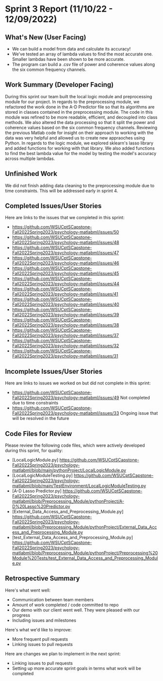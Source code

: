 # Sprint 3 Report (11/10/22 - 12/09/2022)

## What's New (User Facing)
 * We can build a model from data and calculate its accuracy!
 * We've tested an array of lambda values to find the most accurate one. Smaller lambdas have been shown to be more accurate.
 * The program can build a .csv file of power and coherence values along the six common frequency channels.

## Work Summary (Developer Facing)
During this sprint our team built the local logic module and preprocessing module for our project. 
In regards to the preprocessing module, we refactored the work done in the A-D Predictor file so that its algorithms are stored in classes contained in the preprocessing module.
The code in this module was refined to be more readable, efficient, and decoupled into class methods.
We also altered the data processing so that it split the power and coherence values based on the six common frequency channels.
Reviewing the previous Matlab code for insight on their approach to working with the data was very helpful and allowed us to create new appraoches using Python.
In regards to the logic module, we explored sklearn's lasso library and added functions for working with that library.
We also added functions to find the best lambda value for the model by testing the model's accuracy across multiple lambdas.

## Unfinished Work
We did not finish adding data cleaning to the preprocessing module due to time constraints. This will be addressed early in sprint 4.

## Completed Issues/User Stories
Here are links to the issues that we completed in this sprint:

 * https://github.com/WSUCptSCapstone-Fall2022Spring2023/psychology-matlabml/issues/50
 * https://github.com/WSUCptSCapstone-Fall2022Spring2023/psychology-matlabml/issues/48
 * https://github.com/WSUCptSCapstone-Fall2022Spring2023/psychology-matlabml/issues/47
 * https://github.com/WSUCptSCapstone-Fall2022Spring2023/psychology-matlabml/issues/46
 * https://github.com/WSUCptSCapstone-Fall2022Spring2023/psychology-matlabml/issues/45
 * https://github.com/WSUCptSCapstone-Fall2022Spring2023/psychology-matlabml/issues/44
 * https://github.com/WSUCptSCapstone-Fall2022Spring2023/psychology-matlabml/issues/41
 * https://github.com/WSUCptSCapstone-Fall2022Spring2023/psychology-matlabml/issues/40
 * https://github.com/WSUCptSCapstone-Fall2022Spring2023/psychology-matlabml/issues/39
 * https://github.com/WSUCptSCapstone-Fall2022Spring2023/psychology-matlabml/issues/38
 * https://github.com/WSUCptSCapstone-Fall2022Spring2023/psychology-matlabml/issues/37
 * https://github.com/WSUCptSCapstone-Fall2022Spring2023/psychology-matlabml/issues/32
 * https://github.com/WSUCptSCapstone-Fall2022Spring2023/psychology-matlabml/issues/31
 
 ## Incomplete Issues/User Stories
 Here are links to issues we worked on but did not complete in this sprint:
 
 * https://github.com/WSUCptSCapstone-Fall2022Spring2023/psychology-matlabml/issues/49   Not completed due to time constraints
 * https://github.com/WSUCptSCapstone-Fall2022Spring2023/psychology-matlabml/issues/33   Ongoing issue that will be resolved in the future

## Code Files for Review
Please review the following code files, which were actively developed during this sprint, for quality:
 * [LocalLogicModule.py] https://github.com/WSUCptSCapstone-Fall2022Spring2023/psychology-matlabml/blob/main/pythonProject/LocalLogicModule.py
 * [LocalLogicModuleTesting.py] https://github.com/WSUCptSCapstone-Fall2022Spring2023/psychology-matlabml/blob/main/TestEnvironment/LocalLogicModuleTesting.py
 * [A-D Lasso Predictor.py] https://github.com/WSUCptSCapstone-Fall2022Spring2023/psychology-matlabml/blob/Preprocessing_Module/pythonProject/A-D%20Lasso%20Predictor.py
 * [External_Data_Access_and_Preprocessing_Module.py] https://github.com/WSUCptSCapstone-Fall2022Spring2023/psychology-matlabml/blob/Preprocessing_Module/pythonProject/External_Data_Access_and_Preprocessing_Module.py
 * [test_External_Data_Access_and_Preprocessing_Module.py] https://github.com/WSUCptSCapstone-Fall2022Spring2023/psychology-matlabml/blob/Preprocessing_Module/pythonProject/Preprocessing%20Module%20Tests/test_External_Data_Access_and_Preprocessing_Module.py

## Retrospective Summary
Here's what went well:
  * Communication between team members
  * Amount of work completed / code committed to repo
  * Our demo with our client went well. They were pleased with our progress
  * Including issues and milestones
 
Here's what we'd like to improve:
   * More frequent pull requests
   * Linking issues to pull requests
  
Here are changes we plan to implement in the next sprint:
   * Linking issues to pull requests
   * Setting up more accurate sprint goals in terms what work will be completed
